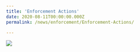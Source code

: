 ```yaml
---
title: 'Enforcement Actions'
date: 2020-08-11T00:00:00.000Z
permalink: /news/enforcement/Enforcement-Actions/

---
```



<a href="/images/Enforcement%20Actions_20200807.pdf" target="_blank"><img src="/images/Enforcement%20Actions_20200807.png"></a> 
